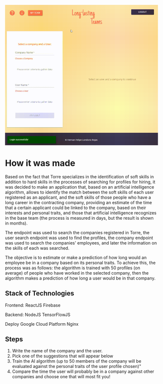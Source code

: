 ![](20210208_125043.gif)

# How it was made
Based on the fact that Torre specializes in the identification of soft skills in addition to hard skills in the processes of searching for profiles for hiring, it was decided to make an application that, based on an artificial intelligence algorithm, allows to identify the match between the soft skills of each user registered as an applicant, and the soft skills of those people who have a long career in the contracting company, providing an estimate of the time that a certain applicant could be linked to the company, based on their interests and personal traits, and those that artificial intelligence recognizes in the base team (the process is measured in days, but the result is shown in months).

The endpoint was used to search the companies registered in Torre, the user search endpoint was used to find the profiles, the company endpoint was used to search the companies' employees, and later the information on the skills of each was searched.

The objective is to estimate or make a prediction of how long would an employee be in a company based on its personal traits. To achieve this, the process was as follows: the algorithm is trained with 50 profiles (on average) of people who have worked in the selected company, then the algorithm makes a prediction of how long a user would be in that company.

## Stack of Technologies
Frontend:
ReactJS 
Firebase

Backend:
NodeJS
TensorFlowJS

Deploy
Google Cloud Platform
Nginx

## Steps 
1.    Write the name of the company and the user.
2.   Pick one of the suggestions that will appear below
3.   Train the AI algorithm (up to 50 members of the company will be evaluated against the personal traits of the user profile chosen)"
4.   Compare the time the user will probably be in a company against other companies and choose one that will most fit you!
